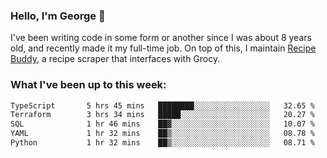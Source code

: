 ### Hello, I'm George 👋

I've been writing code in some form or another since I was about 8 years old, and recently made it my full-time job. On top of this, I maintain [Recipe Buddy](https://github.com/georgegebbett/recipe-buddy), a recipe scraper that interfaces with Grocy.  

<!--
**georgegebbett/georgegebbett** is a ✨ _special_ ✨ repository because its `README.md` (this file) appears on your GitHub profile.

Here are some ideas to get you started:

- 🔭 I’m currently working on ...
- 🌱 I’m currently learning ...
- 👯 I’m looking to collaborate on ...
- 🤔 I’m looking for help with ...
- 💬 Ask me about ...
- 📫 How to reach me: ...
- 😄 Pronouns: ...
- ⚡ Fun fact: ...
-->

### What I've been up to this week:
<!--START_SECTION:waka-->

```txt
TypeScript       5 hrs 45 mins   ████████░░░░░░░░░░░░░░░░░   32.65 %
Terraform        3 hrs 34 mins   █████░░░░░░░░░░░░░░░░░░░░   20.27 %
SQL              1 hr 46 mins    ██▓░░░░░░░░░░░░░░░░░░░░░░   10.07 %
YAML             1 hr 32 mins    ██▒░░░░░░░░░░░░░░░░░░░░░░   08.78 %
Python           1 hr 32 mins    ██▒░░░░░░░░░░░░░░░░░░░░░░   08.71 %
```

<!--END_SECTION:waka-->
